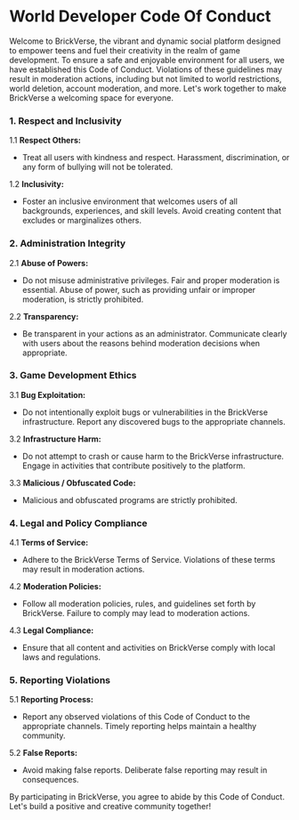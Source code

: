 # World Developer Code Of Conduct

Welcome to BrickVerse, the vibrant and dynamic social platform designed to empower teens and fuel their creativity in the realm of game development. To ensure a safe and enjoyable environment for all users, we have established this Code of Conduct. Violations of these guidelines may result in moderation actions, including but not limited to world restrictions, world deletion, account moderation, and more. Let's work together to make BrickVerse a welcoming space for everyone.

### 1. Respect and Inclusivity

1.1 **Respect Others:**

* Treat all users with kindness and respect. Harassment, discrimination, or any form of bullying will not be tolerated.

1.2 **Inclusivity:**

* Foster an inclusive environment that welcomes users of all backgrounds, experiences, and skill levels. Avoid creating content that excludes or marginalizes others.

### 2. Administration Integrity

2.1 **Abuse of Powers:**

* Do not misuse administrative privileges. Fair and proper moderation is essential. Abuse of power, such as providing unfair or improper moderation, is strictly prohibited.

2.2 **Transparency:**

* Be transparent in your actions as an administrator. Communicate clearly with users about the reasons behind moderation decisions when appropriate.

### 3. Game Development Ethics

3.1 **Bug Exploitation:**

* Do not intentionally exploit bugs or vulnerabilities in the BrickVerse infrastructure. Report any discovered bugs to the appropriate channels.

3.2 **Infrastructure Harm:**

* Do not attempt to crash or cause harm to the BrickVerse infrastructure. Engage in activities that contribute positively to the platform.

3.3 **Malicious / Obfuscated Code:**

* Malicious and obfuscated programs are strictly prohibited.

### 4. Legal and Policy Compliance

4.1 **Terms of Service:**

* Adhere to the BrickVerse Terms of Service. Violations of these terms may result in moderation actions.

4.2 **Moderation Policies:**

* Follow all moderation policies, rules, and guidelines set forth by BrickVerse. Failure to comply may lead to moderation actions.

4.3 **Legal Compliance:**

* Ensure that all content and activities on BrickVerse comply with local laws and regulations.

### 5. Reporting Violations

5.1 **Reporting Process:**

* Report any observed violations of this Code of Conduct to the appropriate channels. Timely reporting helps maintain a healthy community.

5.2 **False Reports:**

* Avoid making false reports. Deliberate false reporting may result in consequences.

By participating in BrickVerse, you agree to abide by this Code of Conduct. Let's build a positive and creative community together!

